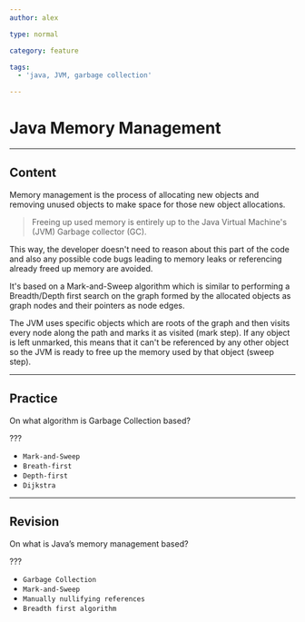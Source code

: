 ```yaml
---
author: alex

type: normal

category: feature

tags:
  - 'java, JVM, garbage collection'

---
```


# Java Memory Management

---

## Content

Memory management is the process of allocating new objects and removing unused objects to make space for those new object allocations. 

> Freeing up used memory is entirely up to the Java Virtual Machine's (JVM) Garbage collector (GC). 

This way, the developer doesn't need to reason about this part of the code and also any possible code bugs leading to memory leaks or referencing already freed up memory are avoided.

It's based on a Mark-and-Sweep algorithm which is similar to performing a Breadth/Depth first search on the graph formed by the allocated objects as graph nodes and their pointers as node edges. 

The JVM uses specific objects which are roots of the graph and then visits every node along the path and marks it as visited (mark step). If any object is left unmarked, this means that it can't be referenced by any other object so the JVM is ready to free up the memory used by that object (sweep step).

---

## Practice

On what algorithm is Garbage Collection based?

???

- `Mark-and-Sweep` 
- `Breath-first` 
- `Depth-first` 
- `Dijkstra`

---

## Revision

On what is Java’s memory management based?

???

- `Garbage Collection` 
- `Mark-and-Sweep` 
- `Manually nullifying references` 
- `Breadth first algorithm`
